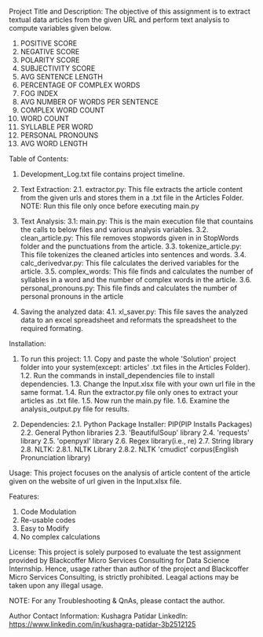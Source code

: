 Project Title and Description:
The objective of this assignment is to extract textual data articles from the given URL and perform text analysis to compute variables given below.
1. POSITIVE SCORE
2. NEGATIVE SCORE
3. POLARITY SCORE 
4. SUBJECTIVITY SCORE
5. AVG SENTENCE LENGTH
6. PERCENTAGE OF COMPLEX WORDS
7. FOG INDEX
8. AVG NUMBER OF WORDS PER SENTENCE
9. COMPLEX WORD COUNT
10. WORD COUNT
11. SYLLABLE PER WORD
12. PERSONAL PRONOUNS
13. AVG WORD LENGTH


Table of Contents:
1. Development_Log.txt file contains project timeline.
2. Text Extraction:
   	2.1. extractor.py:
		This file extracts the article content from the given urls and stores them in a .txt file in the Articles Folder.
		NOTE: Run this file only once before executing main.py

3. Text Analysis:
	3.1: main.py:
		This is the main execution file that countains the calls to below files and various analysis variables.
	3.2. clean_article.py:
		This file removes stopwords given in in StopWords folder and the punctuations from the article.
	3.3. tokenize_article.py:
		This file tokenizes the cleaned articles into sentences and  words.
	3.4. calc_derivedvar.py:
		This file calculates the derived variables for the article.
	3.5. complex_words:
		This file finds and calculates the number of syllables in a word and the number of complex words in the article.
	3.6. personal_pronouns.py:
		This file finds and calculates the number of personal pronouns in the article

4. Saving the analyzed data:
	4.1. xl_saver.py:
		This file saves the analyzed data to an excel spreadsheet and reformats the spreadsheet to the required formating.


Installation:
1. To run this project:
	1.1. Copy and paste the whole 'Solution' project folder into your system(except: articles' .txt files in the Articles Folder).
	1.2. Run the commands in install_dependencies file to install dependencies.
	1.3. Change the Input.xlsx file with your own url file in the same format.
	1.4. Run the extractor.py file only ones to extract your articles as .txt file.
	1.5. Now run the main.py file.
	1.6. Examine the analysis_output.py file for results.

2. Dependencies:
	2.1. Python Package Installer: PIP(PIP Installs Packages)
	2.2. General Python libraries
	2.3. 'BeautifulSoup' library
	2.4. 'requests' library
	2.5. 'openpyxl' library
	2.6. Regex library(i.e., re)
	2.7. String library
	2.8. NLTK:
		2.8.1. NLTK Library
		2.8.2. NLTK 'cmudict' corpus(English Pronunciation library)


Usage:
This project focuses on the analysis of article content of the article given on the website of url given in the Input.xlsx file.


Features:
1. Code Modulation
2. Re-usable codes
3. Easy to Modify
4. No complex calculations


License:
This project is solely purposed to evaluate the test assignment provided by Blackcoffer Micro Services Consulting for Data Science Internship. Hence, usage rather than author of the project and Blackcoffer Micro Services Consulting, is strictly prohibited. Leagal actions may be taken upon any illegal usage.

NOTE: For any Troubleshooting & QnAs, please contact the author.

Author Contact Information:
Kushagra Patidar
LinkedIn: https://www.linkedin.com/in/kushagra-patidar-3b2512125